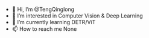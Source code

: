 - 👋 Hi, I’m @TengQinglong
- 👀 I’m interested in Computer Vision & Deep Learning
- 🌱 I’m currently learning DETR/ViT
- 📫 How to reach me None

<!---
TengQinglong/TengQinglong is a ✨ special ✨ repository because its `README.md` (this file) appears on your GitHub profile.
You can click the Preview link to take a look at your changes.
--->
